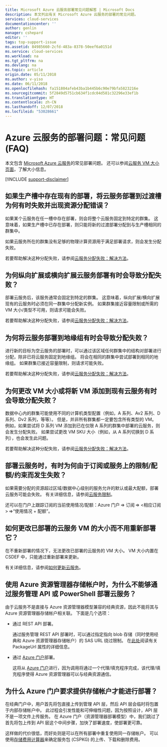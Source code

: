 ```yaml
---
title: Microsoft Azure 云服务部署常见问题解答 | Microsoft Docs
description: 本文列出有关 Microsoft Azure 云服务的部署的常见问题。
services: cloud-services
documentationcenter: ''
author: genlin
manager: cshepard
editor: ''
tags: top-support-issue
ms.assetid: 84985660-2cfd-483a-8378-50eef6a0151d
ms.service: cloud-services
ms.workload: na
ms.tgt_pltfrm: na
ms.devlang: na
ms.topic: article
origin.date: 05/11/2018
ms.author: v-yiso
ms.date: 06/11/2018
ms.openlocfilehash: fa151804afeb43ba1b445b6c90e79bfa5823216e
ms.sourcegitcommit: 5f2849d5751cb634f1cdc04d581c32296e33ef1b
ms.translationtype: HT
ms.contentlocale: zh-CN
ms.lasthandoff: 12/07/2018
ms.locfileid: "53028661"
---
```

# <a name="deployment-issues-for-azure-cloud-services-frequently-asked-questions-faqs"></a>Azure 云服务的部署问题：常见问题 (FAQ)

本文包含 [Microsoft Azure 云服务](/cloud-services/)的常见部署问题。 还可以参阅[云服务 VM 大小页面](./cloud-services-sizes-specs.md)，了解大小信息。

[!INCLUDE [support-disclaimer](../../includes/support-disclaimer.md)]

## <a name="why-does-deploying-a-cloud-service-to-the-staging-slot-sometimes-fail-with-a-resource-allocation-error-if-there-is-already-an-existing-deployment-in-the-production-slot"></a>如果生产槽中存在现有的部署，将云服务部署到过渡槽为何有时失败并出现资源分配错误？
如果某个云服务在任一槽中存在部署，则会将整个云服务固定到特定的群集。 这意味着，如果生产槽中已存在部署，则只能将新的过渡部署分配到与生产槽相同的群集中。

如果云服务所在的群集没有足够的物理计算资源用于满足部署请求，则会发生分配失败。

若要帮助解决这种分配失败，请参阅[云服务分配失败：解决方法](./cloud-services-allocation-failures.md#solutions)。

## <a name="why-does-scaling-up-or-scaling-out-a-cloud-service-deployment-sometimes-result-in-allocation-failure"></a>为何纵向扩展或横向扩展云服务部署有时会导致分配失败？
部署云服务后，该服务通常会固定到特定的群集。 这意味着，纵向扩展/横向扩展现有的云服务时必须在同一群集中分配新实例。 如果群集接近容量限制或所需的 VM 大小/类型不可用，则请求可能会失败。

若要帮助解决这种分配失败，请参阅[云服务分配失败：解决方法](./cloud-services-allocation-failures.md#solutions)。

## <a name="why-does-deploying-a-cloud-service-into-an-affinity-group-sometimes-result-in-allocation-failure"></a>为何将云服务部署到地缘组有时会导致分配失败？
进行新的目标为空云服务的部署时，可以通过该区域任何群集中的结构对部署进行分配，除非已将云服务固定到地缘组。 将会在相同的群集中尝试部署到相同的地缘组。 如果群集已接近容量限制，则请求可能失败。

若要帮助解决这种分配失败，请参阅[云服务分配失败：解决方法](./cloud-services-allocation-failures.md#solutions)。

## <a name="why-does-changing-vm-size-or-adding-a-new-vm-to-an-existing-cloud-service-sometimes-result-in-allocation-failure"></a>为何更改 VM 大小或将新 VM 添加到现有云服务有时会导致分配失败？
数据中心内的群集可能使用不同的计算机类型配置（例如，A 系列、Av2 系列、D 系列、Dv2 系列，等等）。 但是，并非所有群集都一定要包含所有类型的 VM。 例如，如果尝试将 D 系列 VM 添加到已在仅限 A 系列的群集中部署的云服务，则会发生分配失败。 如果尝试更改 VM SKU 大小（例如，从 A 系列切换到 D 系列），也会发生此问题。

若要帮助解决这种分配失败，请参阅[云服务分配失败：解决方法](./cloud-services-allocation-failures.md#solutions)。


## <a name="why-does-deploying-a-cloud-service-sometime-fail-due-to-limitsquotasconstraints-on-my-subscription-or-service"></a>部署云服务时，有时为何由于订阅或服务上的限制/配额/约束而发生失败？
如果需要分配的资源超过区域/数据中心级别的服务允许的默认或最大配额，部署云服务可能会失败。 有关详细信息，请参阅[云服务限制](../azure-subscription-service-limits.md#cloud-services-limits)。

还可以在门户上跟踪订阅的当前使用情况/配额：Azure 门户 => 订阅 => \<相应订阅> =>“使用情况 + 配额”。


## <a name="how-can-i-change-the-size-of-a-deployed-cloud-service-vm-without-redeploying-it"></a>如何更改已部署的云服务 VM 的大小而不用重新部署它？
在不重新部署的情况下，无法更改已部署的云服务的 VM 大小。 VM 大小内置在 CSDEF 中，只能通过重新部署来更新。

有关详细信息，请参阅[如何更新云服务](./cloud-services-update-azure-service.md)。

## <a name="why-am-i-not-able-to-deploy-cloud-services-through-service-management-apis-or-powershell-when-using-azure-resource-manager-storage-account"></a>使用 Azure 资源管理器存储帐户时，为什么不能够通过服务管理 API 或 PowerShell 部署云服务？ 

由于云服务不是直接与 Azure 资源管理器模型兼容的经典资源，因此不能将其与 Azure 资源管理器存储帐户相关联。 下面是几个选项： 
 
- 通过 REST API 部署。

    通过服务管理 REST API 部署时，可以通过指定指向 blob 存储（同时使用经典和 Azure 资源管理器存储帐户）的 SAS URL 绕过限制。 在[此处](https://msdn.microsoft.com/library/azure/ee460813.aspx)阅读有关 PackageUrl 属性的详细信息。  
- 通过 [Azure 门户](https://portal.azure.cn)部署。

    这将从 [Azure 门户](https://portal.azure.cn)进行，因为调用将通过一个代理/填充程序完成，该代理/填充程序使得 Azure 资源管理器可以与经典资源通信。 
 
## <a name="why-does-azure-portal-require-me-to-provide-a-storage-account-for-deployment"></a>为什么 Azure 门户要求提供存储帐户才能进行部署？ 

在经典门户中，用户首先将包直接上传到管理 API 层，然后 API 层会临时将包置于内部存储帐户中。  此过程会引发性能和可伸缩性问题，因为按照设计，API 层不是一项文件上传服务。  在 Azure 门户（资源管理器部署模型）中，我们跳过了首先将包上传到 API 层这个中间步骤，加快了部署速度，使部署更可靠。 

这样做的代价很低，而好处则是可以在所有部署中重复使用同一存储帐户。 可以使用[存储费用计算器](https://www.azure.cn/pricing/calculator/)来确定服务包 (CSPKG) 的上传、下载和删除费用。 